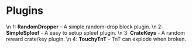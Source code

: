 # Plugins

\n  1: **RandomDropper** - A simple random-drop block plugin.
\n  2: **SimpleSpleef** - A easy to setup spleef plugin.
\n  3: **CrateKeys** - A random reward crate/key plugin.
\n  4: **TouchyTnT** - TnT can explode when broken.
